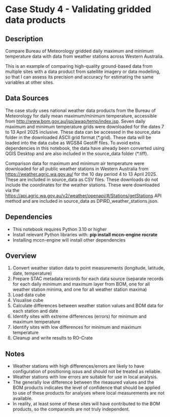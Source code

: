 # Case Study 4 - Validating gridded data products
## Description 
Compare Bureau of Meteorology gridded daily maximum and minimum temperature data with data from weather stations across Western Australia.

This is an example of comparing high-quality ground-based data from multiple sites with a data product from satellite imagery or data modelling, so that I can assess its precision and accuracy for estimating the same variables at other sites.

## Data Sources
The case study uses national weather data products from the Bureau of Meteorology for daily mean maximum/minimum temperature, accessible from http://www.bom.gov.au/jsp/awap/temp/index.jsp. Seven daily maximum and minimum temperature grids were downloaded for the dates 7 to 13 April 2025 inclusive. These data can be accessed in the source_data folder in the downloaded ASCII grid format (\*.grid). These data will be loaded into the data cube as WGS84 Geotiff files. To avoid extra dependencies in this notebook, the data have already been converted using QGIS Desktop and are also included in the source_data folder (\*.tiff).

Comparison data for maximum and minimum air temperature were downloaded for all public weather stations in Western Australia from https://weather.agric.wa.gov.au/ for the 10 day period 4 to 13 April 2025. These are included in source_data as CSV files. These downloads do not include the coordinates for the weather stations. These were downloaded via the https://api.agric.wa.gov.au/v2/weather/openapi/#/Stations/getStations API method and are included in source_data as DPIRD_weather_stations.json.

## Dependencies
- This notebook requires Python 3.10 or higher
- Install relevant Python libraries with: **pip install mccn-engine rocrate**
- Installing mccn-engine will install other dependencies

## Overview
1. Convert weather station data to point measurements (longitude, latitude, date, temperature)
2. Prepare STAC metadata records for each data source (separate records for each daily minimum and maximum layer from BOM, one for all weather station minima, and one for all weather station maxima)
3. Load data cube
4. Visualise cube
5. Calculate differences between weather station values and BOM data for each station and date
6. Identify sites with extreme differences (errors) for minimum and maximum temperature
7. Identify sites with low differences for minimum and maximum temperature
8. Cleanup and write results to RO-Crate

## Notes
- Weather stations with high differences/errors are likely to have configuration of positioning issus and should not be treated as reliable.
- Weather stations with low errors are suitable for use in local analysis.
- The generally low difference between the measured values and the BOM products indicates the level of confidence that should be applied to use of these products for analyses where local measurements are not available.
- In reality, at least some of these sites will have contributed to the BOM products, so the comparands are not truly independent.